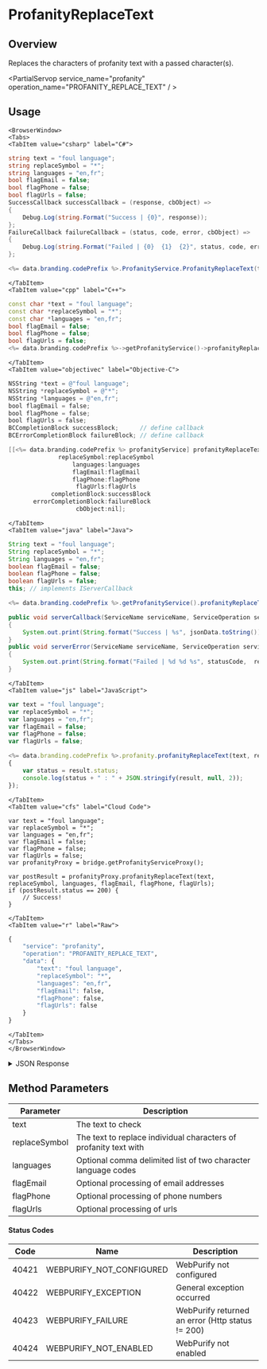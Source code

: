 # ProfanityReplaceText
## Overview
Replaces the characters of profanity text with a passed character(s).

<PartialServop service_name="profanity" operation_name="PROFANITY_REPLACE_TEXT" / >

## Usage

```mdx-code-block
<BrowserWindow>
<Tabs>
<TabItem value="csharp" label="C#">
```

```csharp
string text = "foul language";
string replaceSymbol = "*";
string languages = "en,fr";
bool flagEmail = false;
bool flagPhone = false;
bool flagUrls = false;
SuccessCallback successCallback = (response, cbObject) =>
{
    Debug.Log(string.Format("Success | {0}", response));
};
FailureCallback failureCallback = (status, code, error, cbObject) =>
{
    Debug.Log(string.Format("Failed | {0}  {1}  {2}", status, code, error));
};

<%= data.branding.codePrefix %>.ProfanityService.ProfanityReplaceText(text, replaceSymbol, languages, flagEmail, flagPhone, flagUrls, successCallback, failureCallback);
```

```mdx-code-block
</TabItem>
<TabItem value="cpp" label="C++">
```

```cpp
const char *text = "foul language";
const char *replaceSymbol = "*";
const char *languages = "en,fr";
bool flagEmail = false;
bool flagPhone = false;
bool flagUrls = false;
<%= data.branding.codePrefix %>->getProfanityService()->profanityReplaceText(text, replaceSymbol, languages, flagEmail, flagPhone, flagUrls, this);
```

```mdx-code-block
</TabItem>
<TabItem value="objectivec" label="Objective-C">
```

```objectivec
NSString *text = @"foul language";
NSString *replaceSymbol = @"*";
NSString *languages = @"en,fr";
bool flagEmail = false;
bool flagPhone = false;
bool flagUrls = false;
BCCompletionBlock successBlock;      // define callback
BCErrorCompletionBlock failureBlock; // define callback

[[<%= data.branding.codePrefix %> profanityService] profanityReplaceText:text
              replaceSymbol:replaceSymbol
                  languages:languages
                  flagEmail:flagEmail
                  flagPhone:flagPhone
                   flagUrls:flagUrls
            completionBlock:successBlock
       errorCompletionBlock:failureBlock
                   cbObject:nil];
```

```mdx-code-block
</TabItem>
<TabItem value="java" label="Java">
```

```java
String text = "foul language";
String replaceSymbol = "*";
String languages = "en,fr";
boolean flagEmail = false;
boolean flagPhone = false;
boolean flagUrls = false;
this; // implements IServerCallback

<%= data.branding.codePrefix %>.getProfanityService().profanityReplaceText(text, replaceSymbol, languages, flagEmail, flagPhone, flagUrls, this);

public void serverCallback(ServiceName serviceName, ServiceOperation serviceOperation, JSONObject jsonData)
{
    System.out.print(String.format("Success | %s", jsonData.toString()));
}
public void serverError(ServiceName serviceName, ServiceOperation serviceOperation, int statusCode, int reasonCode, String jsonError)
{
    System.out.print(String.format("Failed | %d %d %s", statusCode,  reasonCode, jsonError.toString()));
}
```

```mdx-code-block
</TabItem>
<TabItem value="js" label="JavaScript">
```

```javascript
var text = "foul language";
var replaceSymbol = "*";
var languages = "en,fr";
var flagEmail = false;
var flagPhone = false;
var flagUrls = false;

<%= data.branding.codePrefix %>.profanity.profanityReplaceText(text, replaceSymbol, languages, flagEmail, flagPhone, flagUrls, result =>
{
	var status = result.status;
	console.log(status + " : " + JSON.stringify(result, null, 2));
});
```

```mdx-code-block
</TabItem>
<TabItem value="cfs" label="Cloud Code">
```

```cfscript
var text = "foul language";
var replaceSymbol = "*";
var languages = "en,fr";
var flagEmail = false;
var flagPhone = false;
var flagUrls = false;
var profanityProxy = bridge.getProfanityServiceProxy();

var postResult = profanityProxy.profanityReplaceText(text, replaceSymbol, languages, flagEmail, flagPhone, flagUrls);
if (postResult.status == 200) {
    // Success!
}
```

```mdx-code-block
</TabItem>
<TabItem value="r" label="Raw">
```

```r
{
	"service": "profanity",
	"operation": "PROFANITY_REPLACE_TEXT",
	"data": {
		"text": "foul language",
		"replaceSymbol": "*",
		"languages": "en,fr",
		"flagEmail": false,
		"flagPhone": false,
		"flagUrls": false
	}
}
```

```mdx-code-block
</TabItem>
</Tabs>
</BrowserWindow>
```

<details>
<summary>JSON Response</summary>

```json
{
  "data": {
    "foundCount": "1",
    "replacedString": "**** language"
  },
  "status": 200
}
```
</details>

## Method Parameters
Parameter | Description
--------- | -----------
text | The text to check
replaceSymbol | The text to replace individual characters of profanity text with
languages | Optional comma delimited list of two character language codes
flagEmail | Optional processing of email addresses
flagPhone | Optional processing of phone numbers
flagUrls | Optional processing of urls
#### Status Codes
Code | Name | Description
---- | ---- | -----------
40421 | WEBPURIFY_NOT_CONFIGURED | WebPurify not configured
40422 | WEBPURIFY_EXCEPTION | General exception occurred
40423 | WEBPURIFY_FAILURE | WebPurify returned an error (Http status != 200)
40424 | WEBPURIFY_NOT_ENABLED | WebPurify not enabled


